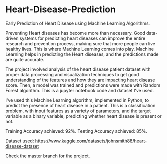 # Heart-Disease-Prediction
Early Prediction of Heart Disease using Machine Learning Algorithms.

Preventing Heart diseases has become more than necessary. Good data-driven systems for predicting heart diseases can improve the entire research and prevention process, making sure that more people can live healthy lives. This is where Machine Learning comes into play. Machine Learning helps in predicting the Heart diseases, and the predictions made are quite accurate.

The project involved analysis of the heart disease patient dataset with proper data processing and visualization techniques to get good understanding of the features and how they are impacting heart disease score. Then, a model was trained and predictions were made with Random Forest algorithm. This is a jupyter notebook code and dataset I've used.

I've used this Machine Learning algorithm, implemented in Python, to predict the presence of heart disease in a patient. This is a classification problem, with input features as a variety of parameters, and the target variable as a binary variable, predicting whether heart disease is present or not.

Training Accuracy achieved: 92%.
Testing Accuracy achieved: 85%.

Dataset used: https://www.kaggle.com/datasets/johnsmith88/heart-disease-dataset

Check the master branch for the project. 
